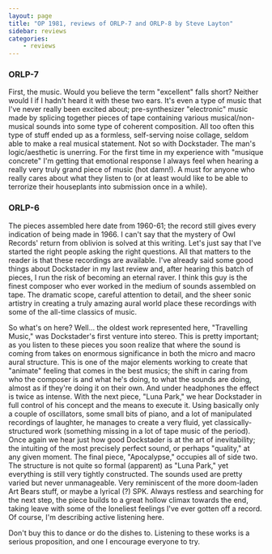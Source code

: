 ```yaml
---
layout: page
title: "OP 1981, reviews of ORLP-7 and ORLP-8 by Steve Layton"
sidebar: reviews
categories:
    - reviews
---
```


### ORLP-7

First, the music. Would you believe the term "excellent" falls short? Neither would I if I hadn't heard it with these two ears. It's even a type of music that I've never really been excited about; pre-synthesizer "electronic" music made by splicing together pieces of tape containing various musical/non-musical sounds into some type of coherent composition. All too often this type of stuff ended up as a formless, self-serving noise collage, seldom able to make a real musical statement. Not so with Dockstader. The man's logic/aesthetic is unerring. For the first time in my experience with "musique concrete" I'm getting that emotional response I always feel when hearing a really very truly grand piece of music (hot damn!). A must for anyone who really cares about what they listen to (or at least would like to be able to terrorize their houseplants into submission once in a while).

### ORLP-6

The pieces assembled here date from 1960-61; the record still gives every indication of being made in 1966. I can't say that the mystery of Owl Records' return from oblivion is solved at this writing. Let's just say that I've started the right people asking the right questions. All that matters to the reader is that these recordings are available. I've already said some good things about Dockstader in my last review and, after hearing this batch of pieces, I run the risk of becoming an eternal raver. I think this guy is the finest composer who ever worked in the medium of sounds assembled on tape. The dramatic scope, careful attention to detail, and the sheer sonic artistry in creating a truly amazing aural world place these recordings with some of the all-time classics of music.

So what's on here? Well... the oldest work represented here, "Travelling Music," was Dockstader's first venture into stereo. This is pretty important; as you listen to these pieces you soon realize that where the sound is coming from takes on enormous significance in both the micro and macro aural structure. This is one of the major elements working to create that "animate" feeling that comes in the best musics; the shift in caring from who the composer is and what he's doing, to what the sounds are doing, almost as if they're doing it on their own. And under headphones the effect is twice as intense. With the next piece, "Luna Park," we hear Dockstader in full control of his concept and the means to execute it. Using basically only a couple of oscillators, some small bits of piano, and a lot of manipulated recordings of laughter, he manages to create a very fluid, yet classically-structured work (something missing in a lot of tape music of the period). Once again we hear just how good Dockstader is at the art of inevitability; the intuiting of the most precisely perfect sound, or perhaps "quality," at any given moment. The final piece, "Apocalypse," occupies all of side two. The structure is not quite so formal (apparent) as "Luna Park," yet everything is still very tightly constructed. The sounds used are pretty varied but never unmanageable. Very reminiscent of the more doom-laden Art Bears stuff, or maybe a lyrical (?) SPK. Always restless and searching for the next step, the piece builds to a great hollow climax towards the end, taking leave with some of the loneliest feelings I've ever gotten off a record. Of course, I'm describing active listening here.

Don't buy this to dance or do the dishes to. Listening to these works is a serious proposition, and one I encourage everyone to try.

